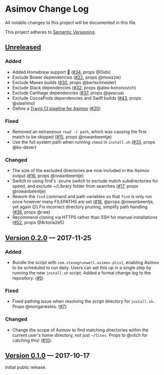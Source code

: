 # Asimov Change Log

All notable changes to this project will be documented in this file.

This project adheres to [Semantic Versioning](http://semver.org/).

## [Unreleased]

### Added

* Added Homebrew support 🙌 ([#34], props @Dids)
* Exclude Bower dependencies ([#22], props @moezzie)
* Exclude Maven builds ([#30], props @bertschneider)
* Exclude Stack dependencies ([#32], props @alex-kononovich)
* Exclude Carthage dependencies ([#37], props @qvacua)
* Exclude CocoaPods dependencies and Swift builds ([#43], props @slashmo)
* Define a [Travis CI pipeline for Asimov](https://travis-ci.com/github/stevegrunwell/asimov) ([#20])

### Fixed

* Removed an extraneous `read -r path`, which was causing the first match to be skipped ([#15], props @rowanbeentje)
* Use the full system path when running `chmod` in `install.sh` ([#33], props @ko-dever)

### Changed

* The size of the excluded directories are now included in the Asimov output ([#16], props @rowanbeentje)
* Switch to using find's -prune switch to exclude match subdirectories for speed, and exclude ~/Library folder from searches ([#17], props @rowanbeentje)
* Rework the `find` command and path variables so that `find` is only run once however many FILEPATHS are set ([#18], @props @rowanbeentje, yet again 😉)
 Fix incorrect directory pruning, simplify path handling ([#36], props @rwe)
* Recommend cloning via HTTPS rather than SSH for manual installations ([#52], props @Artoria2e5)


## [Version 0.2.0] — 2017-11-25

### Added

* Bundle the script with `com.stevegrunwell.asimov.plist`, enabling Asimov to be scheduled to run daily. Users can set this up in a single step by running the new `install.sh` script.
 Added a formal change log to the repository. ([#5])

### Fixed

* Fixed pathing issue when resolving the script directory for `install.sh`. Props @morganestes. ([#7])

### Changed
* Change the scope of Asimov to find matching directories within the current user's home directory, not just `~/Sites`. Props to @vitch for catching this! ([#10]).


## [Version 0.1.0] — 2017-10-17

Initial public release.


[Unreleased]: https://github.com/stevegrunwell/asimov/compare/master...develop
[Version 0.1.0]: https://github.com/stevegrunwell/asimov/releases/tag/v0.1.0
[Version 0.2.0]: https://github.com/stevegrunwell/asimov/releases/tag/v0.2.0
[#5]: https://github.com/stevegrunwell/asimov/issues/5
[#7]: https://github.com/stevegrunwell/asimov/issues/7
[#10]: https://github.com/stevegrunwell/asimov/issues/10
[#15]: https://github.com/stevegrunwell/asimov/pull/15
[#16]: https://github.com/stevegrunwell/asimov/pull/16
[#17]: https://github.com/stevegrunwell/asimov/pull/17
[#18]: https://github.com/stevegrunwell/asimov/pull/18
[#20]: https://github.com/stevegrunwell/asimov/pull/20
[#22]: https://github.com/stevegrunwell/asimov/pull/22
[#30]: https://github.com/stevegrunwell/asimov/pull/30
[#32]: https://github.com/stevegrunwell/asimov/pull/32
[#33]: https://github.com/stevegrunwell/asimov/pull/33
[#34]: https://github.com/stevegrunwell/asimov/pull/34
[#36]: https://github.com/stevegrunwell/asimov/pull/36
[#37]: https://github.com/stevegrunwell/asimov/pull/37
[#43]: https://github.com/stevegrunwell/asimov/pull/43
[#52]: https://github.com/stevegrunwell/asimov/pull/52
